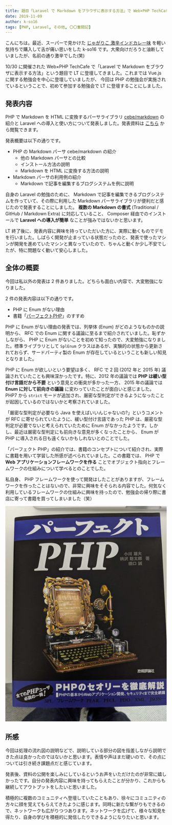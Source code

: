```yaml
---
title: 題目「Laravel で Markdown をブラウザに表示する方法」で Web×PHP TechCafe の LT に登壇してきました。
date: 2019-11-09
author: k-so16
tags: [PHP, Laravel, その他, 〇〇奮闘記]
---
```


こんにちは。最近、スーパーで見かけた [じゃがりこ 激辛インドカレー味](https://www.calbee.co.jp/shohinkensaku/product/?p=20190911133745) を軽い気持ちで購入して舌が痛い思いをした k-so16 です。大衆向けだろうと油断していましたが、名前の通り激辛でした(笑)

10/30 に開催された Web×PHP TechCafe で「Laravel で Markdown をブラウザに表示する方法」という題目で LT に登壇してきました。これまでは Vue.js に関する勉強会を中心に登壇していましたが、 今回は PHP の勉強会が実施されているということで、初めて参加する勉強会で LT に登壇することにしました。

## 発表内容
PHP で Markdown を HTML に変換するパーサライブラリ [cebe/markdown](https://github.com/cebe/markdown) の紹介と Laravel への導入と使い方について発表しました。発表資料は [こちら](https://speakerdeck.com/azuki/laraveldemarkdownwoburauzanibiao-shi-surufang-fa) から閲覧できます。

発表概要は以下の通りです。

- PHP の Markdown パーサ cebe/markdown の紹介
  - 他の Markdown パーサとの比較
  - インストール方法の説明
  - Markdown を HTML に変換する方法の説明
- Markdown パーサの利用例の紹介
  - Markdown で記事を編集するブログシステムを例に説明

自身の Laravel の勉強のために、 Markdown で記事を編集できるブログシステムを作っていて、その際に利用した Markdown パーサライブラリが便利だと感じたので発表することにしました。 **複数の Markdown の書式** (Traditional / GitHub / Markdown Extra) に対応していること、 Composer 経由でのインストールで **Laravel への導入が簡単** なことが強みではないかと思います。

LT 終了後に、発表内容に興味を持っていただいた方に、実際に動くものでデモを行いました。しばらく開発が止まっている状態だったのと、発表で使ったマシンが開発を進めていたマシンと異なっていたので、ちゃんと動くか少し不安でしたが、特に問題なく動いて安心しました。

## 全体の概要
今回は私以外の発表は 2 件ありました。どちらも面白い内容で、大変勉強になりました。

2 件の発表内容は以下の通りです。

- PHP に Enum がない理由
- 書籍「[パーフェクトPHP](https://gihyo.jp/dp/ebook/2014/978-4-7741-6756-5)」のすすめ

PHP に Enum がない理由の発表では、列挙体 (Enum) がどのようなものかの説明から、 RFC での Enum に関する議論に至るまで紹介されていました。恥ずかしながら、 PHP に Enum がないことを初めて知ったので、大変勉強になりました。標準ライブラリとして `SplEnum` クラスはあるが、実験的の状態から更新されておらず、サードパーティ製の Enum が存在しているということも新しい知見となりました。

PHP に Enum が欲しいという要望は多く、 RFC で 2 回 (2012 年と 2015 年) 議論されていたことも興味深かったです。特に、2012 年の議論では **PHP は緩い型付け言語だから不要** という意見との衝突が多かった一方、 2015 年の議論では **Enum に対して前向きの議論** に変わっていたことが面白いと感じました。 PHP7 から `strict` モードが追加され、厳密な型判定ができるようになったことが起因しているのではないかと考察されていました。

「厳密な型判定が必要なら Java を使えばいいんじゃないの?」というコメントが RFC に寄せられていたように、緩い型付け言語であった PHP は、厳密な型判定が必要でないと考えられていたために Enum がなかったようです。しかし、最近は厳密な型判定にも前向きな意見が多くなったことから、 Enum が PHP に導入される日も遠くないかもしれないとのことでした。

「パーフェクト PHP」の紹介では、書籍のコンセプトについて紹介され、実際に書籍を用いて学習した所感が述べられていました。この書籍では、 PHP で **Web アプリケーションフレームワークを作る** ことでオブジェクト指向とフレームワークの仕組みについて学べるとのことでした。

私自身、 PHP フレームワークを使って開発はしたことがありますが、フレームワークを作ったことはないので、非常に興味をそそられる内容でした。何気なく利用しているフレームワークの仕組みに興味を持ったので、勉強会の帰り際に書店に寄って書籍を買ってしまいました（笑）

![](images/web-php-techcafe-oct-2019-1.jpg "当日の帰り際に書店で見かけて購入")

## 所感
今回は処理の流れ図の説明などで、説明している部分の図を指差しながら説明できた点は良かったのではないかと思います。表情や声はまだ硬いので、その点については引き続き課題点だと感じています。

発表後、資料の公開を楽しみにしているというお声をいただけたのが非常に嬉しかったです。自分の発表内容に興味を持ってもらえたことが分かり、これからも継続してアウトプットをしたいと思いました。

積極的に複数のコミュニティへ登壇していたこともあり、徐々にコミュニティの方々に顔を覚えてもらえてきたように感じます。同時に新たな繋がりもできるので、ネットワークも広がりつつあります。ネットワークを広げて、様々な知見を得たり、自身の学びを積極的に発信したりできるようになりたいと思います。